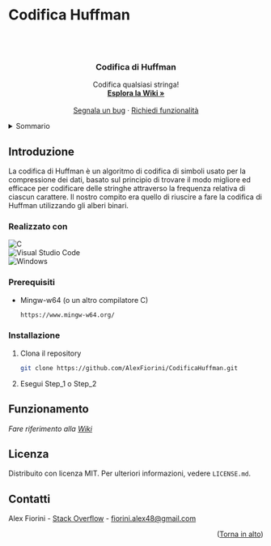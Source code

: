 <a name="readme-top"></a>

# Codifica Huffman
<br/>
<!-- PROJECT LOGO -->
<br />
<div align="center">

  <h3 align="center">Codifica di Huffman</h3>

  <p align="center">
    Codifica qualsiasi stringa!
    <br />
    <a href="https://github.com/AlexFiorini/CodificaHuffman/wiki"><strong>Esplora la Wiki »</strong></a>
    <br />
    <br />
    <a href="https://github.com/AlexFiorini/CodificaHuffman/issues">Segnala un bug</a>
    ·
    <a href="https://github.com/AlexFiorini/CodificaHuffman/issues">Richiedi funzionalità</a>
  </p>
</div>



<!-- SOMMARIO -->
<details>
  <summary>Sommario</summary>
  <ol>
    <li>
      <a href="#Introduzione">Introduzione</a>
      <ul>
        <li><a href="#Realizzato con">Realizzato con</a></li>
      </ul>
    </li>
    <li><a href="#Prerequisiti">Prerequisiti</a></li>
    <li><a href="#Installazione">Installazione</a></li>
    <li><a href="#Funzionamento">Funzionamento</a></li>
    <li><a href="#Licenza">Licenza</a></li>
    <li><a href="#Contatti">Contatti</a></li>
  </ol>
</details>



<!-- INTRODUZIONE -->
## Introduzione
La codifica di Huffman è un algoritmo di codifica di simboli usato per la compressione dei dati, basato sul principio di trovare il modo migliore ed efficace per codificare delle stringhe attraverso la frequenza relativa di ciascun carattere.
Il nostro compito era quello di riuscire a fare la codifica di Huffman utilizzando gli alberi binari.


### Realizzato con

![C](https://img.shields.io/badge/c-%2300599C.svg?style=for-the-badge&logo=c&logoColor=white)<br/>
![Visual Studio Code](https://img.shields.io/badge/Visual%20Studio%20Code-0078d7.svg?style=for-the-badge&logo=visual-studio-code&logoColor=white)<br/>
![Windows](https://img.shields.io/badge/Windows-0078D6?style=for-the-badge&logo=windows&logoColor=white)<br/>



<!-- GETTING STARTED -->

### Prerequisiti

* Mingw-w64 (o un altro compilatore C)
  ```sh
  https://www.mingw-w64.org/
  ```

### Installazione

1. Clona il repository
   ```sh
   git clone https://github.com/AlexFiorini/CodificaHuffman.git
   ```
2. Esegui Step_1 o Step_2



<!-- USAGE EXAMPLES -->
## Funzionamento

_Fare riferimento alla [Wiki](https://github.com/AlexFiorini/CodificaHuffman/wiki)_



<!-- LICENSE -->
## Licenza

Distribuito con licenza MIT. Per ulteriori informazioni, vedere `LICENSE.md`.



<!-- CONTACT -->
## Contatti

Alex Fiorini - [Stack Overflow](https://stackoverflow.com/users/19370254/alex-fiorini) - fiorini.alex48@gmail.com

<p align="right">(<a href="#readme-top">Torna in alto</a>)</p>
